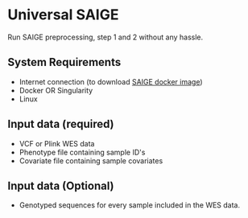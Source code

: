 # Universal SAIGE

Run SAIGE preprocessing, step 1 and 2 without any hassle.

## System Requirements
- Internet connection (to download [SAIGE docker image](https://hub.docker.com/r/wzhou88/saige))
- Docker OR Singularity
- Linux

## Input data (required)
- VCF or Plink WES data
- Phenotype file containing sample ID's
- Covariate file containing sample covariates

## Input data (Optional)
- Genotyped sequences for every sample included in the WES data.
